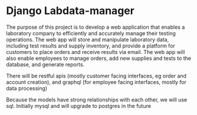 # Django Labdata-manager

The purpose of this project is to develop a web application that enables a laboratory company to efficiently and accurately manage their testing operations. The web app will store and manipulate laboratory data, including test results and supply inventory, and provide a platform for customers to place orders and receive results via email. The web app will also enable employees to manage orders, add new supplies and tests to the database, and generate reports.

There will be restful apis (mostly customer facing interfaces, eg order and account creation), and graphql (for employee facing interfaces, mostly for data processing)

Because the models have strong relationships with each other, we will use sql. Initially mysql and will upgrade to postgres in the future